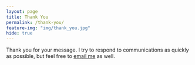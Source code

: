 ```yaml
---
layout: page
title: Thank You
permalink: /thank-you/
feature-img: "img/thank_you.jpg"
hide: true
---
```


Thank you for your message. I try to respond to communications as quickly as possible, but feel free to [email me](mailto:brandoncaples@gmail.com) as well.
